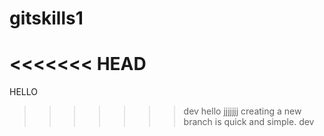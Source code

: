 # gitskills1
<<<<<<< HEAD
=======
HELLO
>>>>>>> dev
hello
jjjjjjj
creating a new branch is quick and simple.
dev
